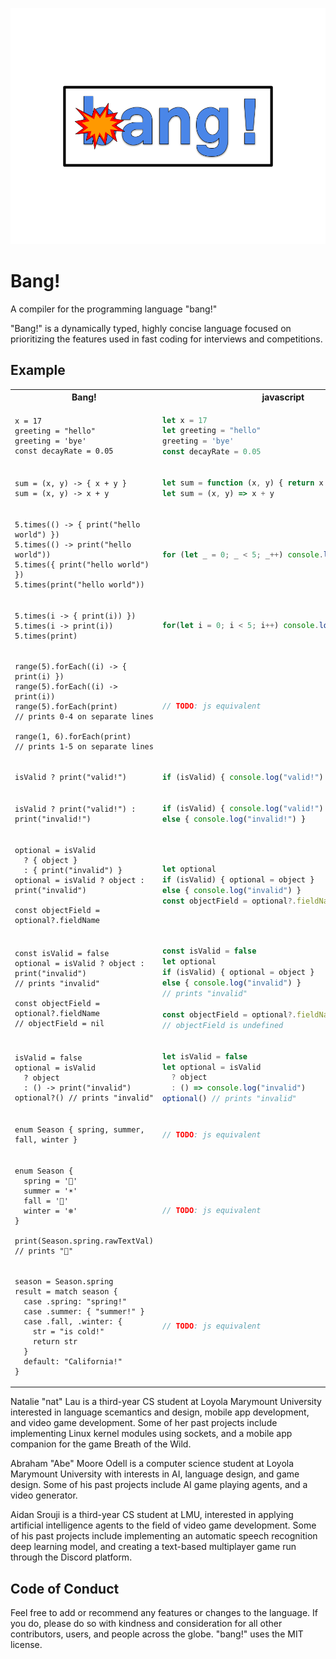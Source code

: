 ![a logo for the programming language bang!, it is big blue bubble letters with a small cartoon explosion coming from the b](docs/logo.png "Logo")

# Bang!

A compiler for the programming language "bang!"

"Bang!" is a dynamically typed, highly concise language focused on prioritizing the features used in fast coding for interviews and competitions.

## Example

<table>
<tr>
<th>Bang!</th>
<th>javascript</th>
</tr>
<tr>
<td>

```
x = 17
greeting = "hello"
greeting = 'bye'
const decayRate = 0.05
```

</td>
<td>

```javascript
let x = 17
let greeting = "hello"
greeting = 'bye'
const decayRate = 0.05
```

</td>
</tr>

<tr>
<td>

```
sum = (x, y) -> { x + y }
sum = (x, y) -> x + y
```

</td>
<td>

```javascript
let sum = function (x, y) { return x + y }
let sum = (x, y) => x + y
```

</td>
</tr>

<tr>
<td>

```
5.times(() -> { print("hello world") })
5.times(() -> print("hello world"))
5.times({ print("hello world") })
5.times(print("hello world"))
```

</td>
<td>

```javascript
for (let _ = 0; _ < 5; _++) console.log("hello world")
```

</td>
</tr>

<tr>
<td>

```
5.times(i -> { print(i)) })
5.times(i -> print(i))
5.times(print)
```

</td>
<td>

```javascript
for(let i = 0; i < 5; i++) console.log(i)
```

</td>
</tr>

<tr>
<td>

```
range(5).forEach((i) -> { print(i) })
range(5).forEach((i) -> print(i))
range(5).forEach(print)
// prints 0-4 on separate lines

range(1, 6).forEach(print)
// prints 1-5 on separate lines
```

</td>
<td>

```javascript
// TODO: js equivalent
```

</td>
</tr>

<tr>
<td>

```
isValid ? print("valid!")
```

</td>
<td>

```javascript
if (isValid) { console.log("valid!") }
```

</td>
</tr>

<tr>
<td>

```
isValid ? print("valid!") : print("invalid!")
```

</td>
<td>

```javascript
if (isValid) { console.log("valid!") }
else { console.log("invalid!") }
```

</td>
</tr>

<tr>
<td>

```
optional = isValid
  ? { object }
  : { print("invalid") }
optional = isValid ? object : print("invalid")

const objectField = optional?.fieldName
```

</td>
<td>

```javascript
let optional
if (isValid) { optional = object }
else { console.log("invalid") }
const objectField = optional?.fieldName
```

</td>
</tr>

<tr>
<td>

```
const isValid = false
optional = isValid ? object : print("invalid")
// prints "invalid"

const objectField = optional?.fieldName
// objectField = nil
```

</td>
<td>

```javascript
const isValid = false
let optional
if (isValid) { optional = object }
else { console.log("invalid") }
// prints "invalid"

const objectField = optional?.fieldName
// objectField is undefined
```

</td>
</tr>

<tr>
<td>

```
isValid = false
optional = isValid
  ? object
  : () -> print("invalid")
optional?() // prints "invalid"
```

</td>
<td>

```javascript
let isValid = false
let optional = isValid
  ? object
  : () => console.log("invalid")
optional() // prints "invalid"
```

</td>
</tr>

<tr>
<td>

```
enum Season { spring, summer, fall, winter }
```

</td>
<td>

```javascript
// TODO: js equivalent
```

</td>
</tr>

<tr>
<td>

```
enum Season { 
  spring = '🌷'
  summer = '☀️'
  fall = '🍁'
  winter = '❄️'
}

print(Season.spring.rawTextVal) 
// prints "🌷"
```

</td>
<td>

```javascript
// TODO: js equivalent
```

</td>
</tr>

<tr>
<td>

```
season = Season.spring
result = match season {
  case .spring: "spring!"
  case .summer: { "summer!" }
  case .fall, .winter: {
    str = "is cold!"
    return str
  }
  default: "California!"
}
```

</td>
<td>

```javascript
// TODO: js equivalent
```

</td>
</tr>
</table>

Natalie "nat" Lau is a third-year CS student at Loyola Marymount University interested in language scemantics and design, mobile app development, and video game development. Some of her past projects include implementing Linux kernel modules using sockets, and a mobile app companion for the game Breath of the Wild.

Abraham "Abe" Moore Odell is a computer science student at Loyola Marymount University with interests in AI, language design, and game design. Some of his past projects include AI game playing agents, and a video generator.

Aidan Srouji is a third-year CS student at LMU, interested in applying artificial intelligence agents to the field of video game development. Some of his past projects include implementing an automatic speech recognition deep learning model, and creating a text-based multiplayer game run through the Discord platform.

## Code of Conduct

Feel free to add or recommend any features or changes to the language. If you do, please do so with kindness and consideration for all other contributors, users, and people across the globe. "bang!" uses the MIT license.
